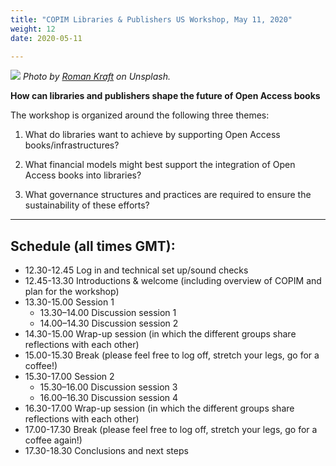 ```yaml
---
title: "COPIM Libraries & Publishers US Workshop, May 11, 2020"
weight: 12
date: 2020-05-11

---
```

![](images/roman-kraft-X1exjxxBho4-unsplash-cropped.jpg)
*Photo by [Roman Kraft](https://unsplash.com/@romankraft?utm_source=unsplash&utm_medium=referral&utm_content=creditCopyText) on Unsplash.*


**How can libraries and publishers shape the future of Open Access books**

The workshop is organized around the following three themes:

1. What do libraries want to achieve by supporting Open Access books/infrastructures?

2. What financial models might best support the integration of Open Access books into libraries?

3. What governance structures and practices are required to ensure the sustainability of these efforts?

---

## Schedule (all times GMT):

* 12.30-12.45   Log in and technical set up/sound checks
* 12.45-13.30   Introductions & welcome (including overview of COPIM and plan for the workshop)
* 13.30-15.00   Session 1
  * 13.30–14.00   Discussion session 1
  * 14.00–14.30   Discussion session 2
* 14.30-15.00   Wrap-up session (in which the different groups share reflections with each other)
* 15.00-15.30   Break (please feel free to log off, stretch your legs, go for a coffee!)
* 15.30-17.00   Session 2
    * 15.30–16.00   Discussion session 3
    * 16.00–16.30   Discussion session 4
* 16.30-17.00   Wrap-up session (in which the different groups share reflections with each other)
* 17.00-17.30   Break (please feel free to log off, stretch your legs, go for a coffee again!)
* 17.30-18.30   Conclusions and next steps
